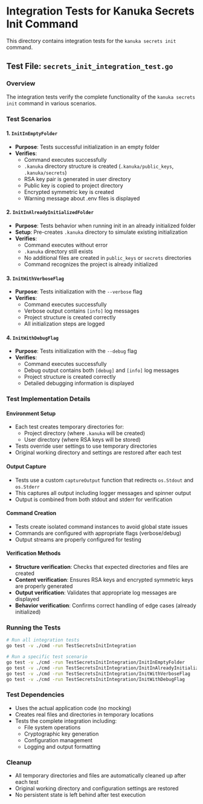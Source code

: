 # Integration Tests for Kanuka Secrets Init Command

This directory contains integration tests for the `kanuka secrets init` command.

## Test File: `secrets_init_integration_test.go`

### Overview
The integration tests verify the complete functionality of the `kanuka secrets init` command in various scenarios.

### Test Scenarios

#### 1. `InitInEmptyFolder`
- **Purpose**: Tests successful initialization in an empty folder
- **Verifies**:
  - Command executes successfully
  - `.kanuka` directory structure is created (`.kanuka/public_keys`, `.kanuka/secrets`)
  - RSA key pair is generated in user directory
  - Public key is copied to project directory
  - Encrypted symmetric key is created
  - Warning message about .env files is displayed

#### 2. `InitInAlreadyInitializedFolder`
- **Purpose**: Tests behavior when running init in an already initialized folder
- **Setup**: Pre-creates `.kanuka` directory to simulate existing initialization
- **Verifies**:
  - Command executes without error
  - `.kanuka` directory still exists
  - No additional files are created in `public_keys` or `secrets` directories
  - Command recognizes the project is already initialized

#### 3. `InitWithVerboseFlag`
- **Purpose**: Tests initialization with the `--verbose` flag
- **Verifies**:
  - Command executes successfully
  - Verbose output contains `[info]` log messages
  - Project structure is created correctly
  - All initialization steps are logged

#### 4. `InitWithDebugFlag`
- **Purpose**: Tests initialization with the `--debug` flag
- **Verifies**:
  - Command executes successfully
  - Debug output contains both `[debug]` and `[info]` log messages
  - Project structure is created correctly
  - Detailed debugging information is displayed

### Test Implementation Details

#### Environment Setup
- Each test creates temporary directories for:
  - Project directory (where `.kanuka` will be created)
  - User directory (where RSA keys will be stored)
- Tests override user settings to use temporary directories
- Original working directory and settings are restored after each test

#### Output Capture
- Tests use a custom `captureOutput` function that redirects `os.Stdout` and `os.Stderr`
- This captures all output including logger messages and spinner output
- Output is combined from both stdout and stderr for verification

#### Command Creation
- Tests create isolated command instances to avoid global state issues
- Commands are configured with appropriate flags (verbose/debug)
- Output streams are properly configured for testing

#### Verification Methods
- **Structure verification**: Checks that expected directories and files are created
- **Content verification**: Ensures RSA keys and encrypted symmetric keys are properly generated
- **Output verification**: Validates that appropriate log messages are displayed
- **Behavior verification**: Confirms correct handling of edge cases (already initialized)

### Running the Tests

```bash
# Run all integration tests
go test -v ./cmd -run TestSecretsInitIntegration

# Run a specific test scenario
go test -v ./cmd -run TestSecretsInitIntegration/InitInEmptyFolder
go test -v ./cmd -run TestSecretsInitIntegration/InitInAlreadyInitializedFolder
go test -v ./cmd -run TestSecretsInitIntegration/InitWithVerboseFlag
go test -v ./cmd -run TestSecretsInitIntegration/InitWithDebugFlag
```

### Test Dependencies
- Uses the actual application code (no mocking)
- Creates real files and directories in temporary locations
- Tests the complete integration including:
  - File system operations
  - Cryptographic key generation
  - Configuration management
  - Logging and output formatting

### Cleanup
- All temporary directories and files are automatically cleaned up after each test
- Original working directory and configuration settings are restored
- No persistent state is left behind after test execution